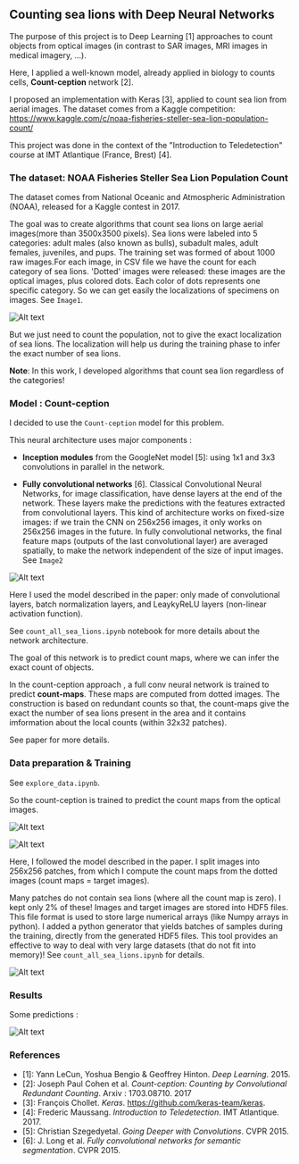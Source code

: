 ## Counting sea lions with Deep Neural Networks 

The purpose of this project is to Deep Learning [1] approaches to count objects from optical images 
(in contrast to SAR images, MRI images in medical imagery, ...).

Here, I applied a well-known model, already applied in biology to counts cells, **Count-ception** network [2]. 

I proposed an implementation with Keras [3], applied to count sea lion from aerial images.
The dataset comes from a Kaggle competition: https://www.kaggle.com/c/noaa-fisheries-steller-sea-lion-population-count/ 


This project was done in the context of the "Introduction to Teledetection" course at IMT Atlantique (France, Brest) [4].


### The dataset: NOAA Fisheries Steller Sea Lion Population Count

The dataset comes from National Oceanic and Atmospheric Administration (NOAA), released for a Kaggle contest in 2017. 

The goal was to create algorithms that count sea lions on large aerial images(more than 3500x3500 pixels).
Sea lions were labeled into 5 categories: adult males (also known as bulls), subadult males, adult females, juveniles, and pups.
The training set was formed of about 1000 raw images.For each image, in CSV file we have the count for each category of sea lions.
'Dotted' images were released: these images are the optical images, plus colored dots.
Each color of dots represents one specific category. So we can get easily the localizations of specimens on images. See `Image1`.

![Alt text](imgs/example.png?raw=true "Image1 : dotted image with sea lions")


But we just need to count the population, not to give the exact localization of sea lions.
The localization will help us during the training phase to infer the exact number of sea lions.  

**Note**: In this work, I developed algorithms that count sea lion regardless of the categories! 

### Model : Count-ception 

I decided to use the `Count-ception` model for this problem. 

This neural architecture uses major components : 
- **Inception modules** from the GoogleNet model [5]: using 1x1 and 3x3 convolutions in parallel in the network.

- **Fully convolutional networks** [6]. Classical Convolutional Neural Networks, for image classification,
have dense layers at the end of the network. These layers make the predictions with the features extracted
from convolutional layers.  This kind of architecture works on fixed-size images: if we train the CNN on 256x256 images,
it only works on 256x256 images in the future. In fully convolutional networks,
the final feature maps (outputs of the last convolutional layer) are averaged spatially,
to make the network independent of the size of input images. See `Image2`

![Alt text](imgs/full_conv_net.png?raw=true "Image2 : Fully convolutional neural networks. Source : [6]")

Here I used the model described in the paper: only made of convolutional layers, batch normalization layers,
and LeaykyReLU layers (non-linear activation function). 

See `count_all_sea_lions.ipynb` notebook for more details about the network architecture. 

The goal of this network is to predict count maps, where we can infer the exact count of objects. 

In the count-ception approach , a full conv neural network is trained to predict **count-maps**. 
These maps are computed from dotted images. The construction is based on redundant counts so that, the count-maps give
the exact the number of sea lions present in the area and it contains imformation about the local counts (within 32x32 patches).


See paper for more details.

### Data preparation & Training

See `explore_data.ipynb`. 

So the count-ception is trained to predict the count maps from the optical images. 

![Alt text](imgs/examples.png?raw=true "Image3 : example of optical image with dots")

![Alt text](imgs/dots.png?raw=true "Image4 : dots from Image3.")

Here, I followed the model described in the paper. I split images into 256x256 patches,
from which I compute the count maps from the dotted images (count maps = target images). 



Many patches do not contain sea lions (where all the count map is zero). I kept only 2% of these! 
Images and target images are stored into HDF5 files. This file format is used to store
large numerical arrays (like Numpy arrays in python). I added a python generator that yields batches of samples 
during the training, directly from the generated HDF5 files. This tool provides an effective to way to deal with 
very large datasets (that do not fit into memory)! See `count_all_sea_lions.ipynb` for details.  

![Alt text](imgs/train_data.png?raw=true "Image5 : some training samples with the count-maps")


### Results

Some predictions : 

![Alt text](imgs/predictions.png?raw=true "Image6 : some training samples with the count-maps")



### References

- [1]: Yann LeCun, Yoshua Bengio & Geoffrey Hinton. _Deep Learning_. 2015.
- [2]: Joseph Paul Cohen et al. _Count-ception: Counting by Convolutional Redundant Counting_. Arxiv : 1703.08710. 2017
- [3]: François Chollet. _Keras_. https://github.com/keras-team/keras.
- [4]: Frederic Maussang. _Introduction to Teledetection_. IMT Atlantique. 2017.
- [5]: Christian Szegedyetal. _Going Deeper with Convolutions_. CVPR 2015.
- [6]: J. Long et al. _Fully convolutional networks for semantic segmentation_. CVPR 2015.  